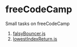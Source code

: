 # freeCodeCamp
Small tasks on freeCodeCamp

1. [falsyBouncer.js](https://github.com/Leocete/freeCodeCamp/blob/master/falsyBouncer.js)
2. [lowestIndexReturn.js](https://github.com/Leocete/freeCodeCamp/blob/master/lowestIndexReturn.js)
